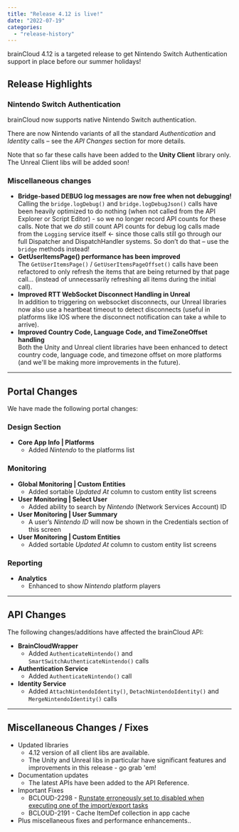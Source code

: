 ```yaml
---
title: "Release 4.12 is live!"
date: "2022-07-19"
categories: 
  - "release-history"
---
```


brainCloud 4.12 is a targeted release to get Nintendo Switch Authentication support in place before our summer holidays!

## Release Highlights

### Nintendo Switch Authentication

brainCloud now supports native Nintendo Switch authentication.

There are now Nintendo variants of all the standard _Authentication_ and _Identity_ calls – see the _API Changes_ section for more details.

Note that so far these calls have been added to the **Unity Client** library only. The Unreal Client libs will be added soon!

### Miscellaneous changes

- **Bridge-based DEBUG log messages are now free when not debugging!**  
    Calling the `bridge.logDebug()` and `bridge.logDebugJson()` calls have been heavily optimized to do nothing (when not called from the API Explorer or Script Editor) - so we no longer record API counts for these calls. Note that we _do_ still count API counts for debug log calls made from the `Logging` service itself ← since those calls still go through our full Dispatcher and DispatchHandler systems. So don’t do that – use the `bridge` methods instead!
- **GetUserItemsPage() performance has been improved**  
    The `GetUserItemsPage()` / `GetUserItemsPageOffset()` calls have been refactored to only refresh the items that are being returned by that page call… (instead of unnecessarily refreshing all items during the initial call).
- **Improved RTT WebSocket Disconnect Handling in Unreal**  
    In addition to triggering on websocket disconnects, our Unreal libraries now also use a heartbeat timeout to detect disconnects (useful in platforms like IOS where the disconnect notification can take a while to arrive).
- **Improved Country Code, Language Code, and TimeZoneOffset handling**  
    Both the Unity and Unreal client libraries have been enhanced to detect country code, language code, and timezone offset on more platforms (and we'll be making more improvements in the future).

* * *

## Portal Changes

We have made the following portal changes:

### Design Section

- **Core App Info | Platforms**
    - Added _Nintendo_ to the platforms list

### Monitoring

- **Global Monitoring | Custom Entities**
    - Added sortable _Updated At_ column to custom entity list screens
- **User Monitoring | Select User**
    - Added ability to search by _Nintendo_ (Network Services Account) ID
- **User Monitoring | User Summary**
    - A user’s _Nintendo ID_ will now be shown in the Credentials section of this screen
- **User Monitoring | Custom Entities**
    - Added sortable _Updated At_ column to custom entity list screens

### Reporting

- **Analytics**
    - Enhanced to show _Nintendo_ platform players  
        

* * *

## API Changes

The following changes/additions have affected the brainCloud API:

- **BrainCloudWrapper**
    - Added `AuthenticateNintendo()` and `SmartSwitchAuthenticateNintendo()` calls
- **Authentication Service**
    - Added `AuthenticateNintendo()` call
- **Identity Service**
    - Added `AttachNintendoIdentity()`, `DetachNintendoIdentity()` and `MergeNintendoIdentity()` calls

* * *

## Miscellaneous Changes / Fixes

- Updated libraries
    - 4.12 version of all client libs are available.
    - The Unity and Unreal libs in particular have significant features and improvements in this release - go grab 'em!
- Documentation updates
    - The latest APIs have been added to the API Reference.
- Important Fixes
    - BCLOUD-2298 - [Runstate erroneously set to disabled when executing one of the import/export tasks](https://playbrains.atlassian.net/wiki/spaces/BD/pages/2916188161/brainCloud+4.12+is+coming#)
    - BCLOUD-2191 - Cache ItemDef collection in app cache
- Plus miscellaneous fixes and performance enhancements..
